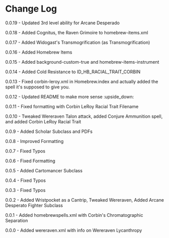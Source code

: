# Change Log

0.0.19 - Updated 3rd level ability for Arcane Desperado

0.0.18 - Added Cognitus, the Raven Grimoire to homebrew-items.xml

0.0.17 - Added Widogast's Transmogrification (as Transmogrification)

0.0.16 - Added Homebrew Items

0.0.15 - Added background-custom-true and homebrew-items-instrument

0.0.14 - Added Cold Resistance to ID_HB_RACIAL_TRAIT_CORBIN

0.0.13 - Fixed corbin-leroy.xml in Homebrew.index and actually added the spell it's supposed to give you.

0.0.12 - Updated README to make more sense :upside_down:

0.0.11 - Fixed formatting with Corbin LeRoy Racial Trait Filename

0.0.10 - Tweaked Wereraven Talon attack, added Conjure Ammunition spell, and added Corbin LeRoy Racial Trait

0.0.9 - Added Scholar Subclass and PDFs

0.0.8 - Improved Formatting

0.0.7 - Fixed Typos

0.0.6 - Fixed Formatting

0.0.5 - Added Cartomancer Subclass

0.0.4 - Fixed Typos

0.0.3 - Fixed Typos

0.0.2 - Added Wristpocket as a Cantrip, Tweaked Wereraven, Added Arcane Desperato Fighter Subclass

0.0.1 - Added homebrewspells.xml with Corbin's Chromatographic Separation

0.0.0 - Added wereraven.xml with info on Wereraven Lycanthropy
